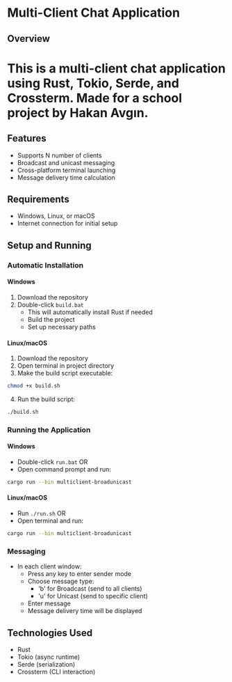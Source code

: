# Multi-Client Chat Application

## Overview
# This is a multi-client chat application using Rust, Tokio, Serde, and Crossterm. Made for a school project by Hakan Avgın.

## Features
- Supports N number of clients
- Broadcast and unicast messaging
- Cross-platform terminal launching
- Message delivery time calculation

## Requirements
- Windows, Linux, or macOS
- Internet connection for initial setup

## Setup and Running

### Automatic Installation
#### Windows
1. Download the repository
2. Double-click `build.bat`
   - This will automatically install Rust if needed
   - Build the project
   - Set up necessary paths

#### Linux/macOS
1. Download the repository
2. Open terminal in project directory
3. Make the build script executable:
```bash
chmod +x build.sh
```
4. Run the build script:
```bash
./build.sh
```

### Running the Application
#### Windows
- Double-click `run.bat` OR
- Open command prompt and run:
```bash
cargo run --bin multiclient-broadunicast
```

#### Linux/macOS
- Run `./run.sh` OR
- Open terminal and run:
```bash
cargo run --bin multiclient-broadunicast
```

### Messaging
- In each client window:
  - Press any key to enter sender mode
  - Choose message type:
    - 'b' for Broadcast (send to all clients)
    - 'u' for Unicast (send to specific client)
  - Enter message
  - Message delivery time will be displayed

## Technologies Used
- Rust
- Tokio (async runtime)
- Serde (serialization)
- Crossterm (CLI interaction)